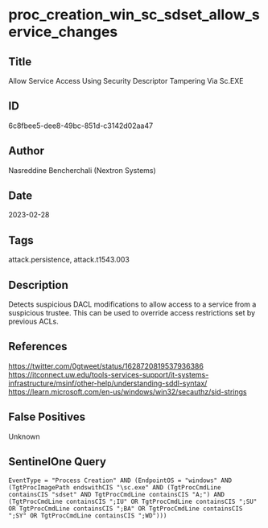 # proc_creation_win_sc_sdset_allow_service_changes

## Title
Allow Service Access Using Security Descriptor Tampering Via Sc.EXE

## ID
6c8fbee5-dee8-49bc-851d-c3142d02aa47

## Author
Nasreddine Bencherchali (Nextron Systems)

## Date
2023-02-28

## Tags
attack.persistence, attack.t1543.003

## Description
Detects suspicious DACL modifications to allow access to a service from a suspicious trustee. This can be used to override access restrictions set by previous ACLs.

## References
https://twitter.com/0gtweet/status/1628720819537936386
https://itconnect.uw.edu/tools-services-support/it-systems-infrastructure/msinf/other-help/understanding-sddl-syntax/
https://learn.microsoft.com/en-us/windows/win32/secauthz/sid-strings

## False Positives
Unknown

## SentinelOne Query
```
EventType = "Process Creation" AND (EndpointOS = "windows" AND (TgtProcImagePath endswithCIS "\sc.exe" AND (TgtProcCmdLine containsCIS "sdset" AND TgtProcCmdLine containsCIS "A;") AND (TgtProcCmdLine containsCIS ";IU" OR TgtProcCmdLine containsCIS ";SU" OR TgtProcCmdLine containsCIS ";BA" OR TgtProcCmdLine containsCIS ";SY" OR TgtProcCmdLine containsCIS ";WD")))

```
